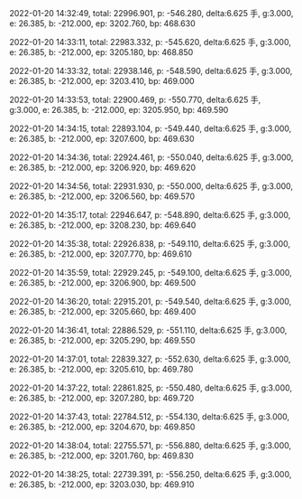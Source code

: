 2022-01-20 14:32:49, total: 22996.901, p: -546.280, delta:6.625 手, g:3.000, e: 26.385, b: -212.000, ep: 3202.760, bp: 468.630

2022-01-20 14:33:11, total: 22983.332, p: -545.620, delta:6.625 手, g:3.000, e: 26.385, b: -212.000, ep: 3205.180, bp: 468.850

2022-01-20 14:33:32, total: 22938.146, p: -548.590, delta:6.625 手, g:3.000, e: 26.385, b: -212.000, ep: 3203.410, bp: 469.000

2022-01-20 14:33:53, total: 22900.469, p: -550.770, delta:6.625 手, g:3.000, e: 26.385, b: -212.000, ep: 3205.950, bp: 469.590

2022-01-20 14:34:15, total: 22893.104, p: -549.440, delta:6.625 手, g:3.000, e: 26.385, b: -212.000, ep: 3207.600, bp: 469.630

2022-01-20 14:34:36, total: 22924.461, p: -550.040, delta:6.625 手, g:3.000, e: 26.385, b: -212.000, ep: 3206.920, bp: 469.620

2022-01-20 14:34:56, total: 22931.930, p: -550.000, delta:6.625 手, g:3.000, e: 26.385, b: -212.000, ep: 3206.560, bp: 469.570

2022-01-20 14:35:17, total: 22946.647, p: -548.890, delta:6.625 手, g:3.000, e: 26.385, b: -212.000, ep: 3208.230, bp: 469.640

2022-01-20 14:35:38, total: 22926.838, p: -549.110, delta:6.625 手, g:3.000, e: 26.385, b: -212.000, ep: 3207.770, bp: 469.610

2022-01-20 14:35:59, total: 22929.245, p: -549.100, delta:6.625 手, g:3.000, e: 26.385, b: -212.000, ep: 3206.900, bp: 469.500

2022-01-20 14:36:20, total: 22915.201, p: -549.540, delta:6.625 手, g:3.000, e: 26.385, b: -212.000, ep: 3205.660, bp: 469.400

2022-01-20 14:36:41, total: 22886.529, p: -551.110, delta:6.625 手, g:3.000, e: 26.385, b: -212.000, ep: 3205.290, bp: 469.550

2022-01-20 14:37:01, total: 22839.327, p: -552.630, delta:6.625 手, g:3.000, e: 26.385, b: -212.000, ep: 3205.610, bp: 469.780

2022-01-20 14:37:22, total: 22861.825, p: -550.480, delta:6.625 手, g:3.000, e: 26.385, b: -212.000, ep: 3207.280, bp: 469.720

2022-01-20 14:37:43, total: 22784.512, p: -554.130, delta:6.625 手, g:3.000, e: 26.385, b: -212.000, ep: 3204.670, bp: 469.850

2022-01-20 14:38:04, total: 22755.571, p: -556.880, delta:6.625 手, g:3.000, e: 26.385, b: -212.000, ep: 3201.760, bp: 469.830

2022-01-20 14:38:25, total: 22739.391, p: -556.250, delta:6.625 手, g:3.000, e: 26.385, b: -212.000, ep: 3203.030, bp: 469.910